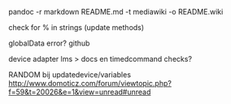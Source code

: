 pandoc -r markdown README.md -t mediawiki -o README.wiki

check for % in strings (update methods)

globalData error? github

device adapter lms > docs en timedcommand checks?

RANDOM bij updatedevice/variables
http://www.domoticz.com/forum/viewtopic.php?f=59&t=20026&e=1&view=unread#unread
